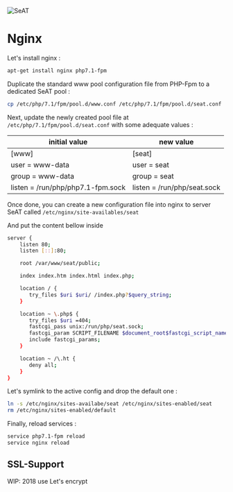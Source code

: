 ![SeAT](https://i.imgur.com/aPPOxSK.png)

# Nginx

Let's install nginx :

```bash
apt-get install nginx php7.1-fpm
```

Duplicate the standard www pool configuration file from PHP-Fpm to a dedicated SeAT pool :

```bash
cp /etc/php/7.1/fpm/pool.d/www.conf /etc/php/7.1/fpm/pool.d/seat.conf
```

Next, update the newly created pool file at `/etc/php/7.1/fpm/pool.d/seat.conf` with some adequate values :

| initial value | new value |
|-----------------------------------|-----------------------------|
| [www] | [seat] |
| user = www-data | user = seat |
| group = www-data | group = seat |
| listen = /run/php/php7.1-fpm.sock | listen = /run/php/seat.sock |

Once done, you can create a new configuration file into nginx to server SeAT called `/etc/nginx/site-availables/seat` 

And put the content bellow inside

```bash
server {
    listen 80;
    listen [::]:80;

    root /var/www/seat/public;

    index index.htm index.html index.php;

    location / {
       try_files $uri $uri/ /index.php?$query_string;
    }

    location ~ \.php$ {
       try_files $uri =404;
       fastcgi_pass unix:/run/php/seat.sock;
       fastcgi_param SCRIPT_FILENAME $document_root$fastcgi_script_name;
       include fastcgi_params;
    }

    location ~ /\.ht {
       deny all;
    }
}
```

Let's symlink to the active config and drop the default one :

```bash
ln -s /etc/nginx/sites-availabe/seat /etc/nginx/sites-enabled/seat
rm /etc/nginx/sites-enabled/default
```

Finally, reload services :

```bash
service php7.1-fpm reload
service nginx reload
```

## SSL-Support

WIP: 2018 use Let's encrypt